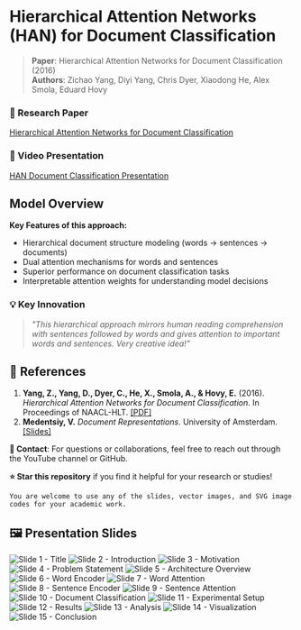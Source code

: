 # Hierarchical Attention Networks (HAN) for Document Classification

> **Paper**: Hierarchical Attention Networks for Document Classification (2016)  
> **Authors**: Zichao Yang, Diyi Yang, Chris Dyer, Xiaodong He, Alex Smola, Eduard Hovy

### 📄 Research Paper
[Hierarchical Attention Networks for Document Classification](https://www.cs.cmu.edu/~hovy/papers/16HLT-hierarchical-attention-networks.pdf)

### 🎥 Video Presentation
[HAN Document Classification Presentation](https://www.youtube.com/watch?v=JfgFRSjEucE&t=43s&ab_channel=PamuduRanasinghe)

## Model Overview
**Key Features of this approach:**
- Hierarchical document structure modeling (words → sentences → documents)
- Dual attention mechanisms for words and sentences
- Superior performance on document classification tasks
- Interpretable attention weights for understanding model decisions

### 💡 Key Innovation

> *"This hierarchical approach mirrors human reading comprehension with sentences followed by words and gives attention to important words and sentences. Very creative idea!"*

## 📖 References

1. **Yang, Z., Yang, D., Dyer, C., He, X., Smola, A., & Hovy, E.** (2016). *Hierarchical Attention Networks for Document Classification*. In Proceedings of NAACL-HLT. [[PDF]](https://www.cs.cmu.edu/~hovy/papers/16HLT-hierarchical-attention-networks.pdf)
2. **Medentsiy, V.** *Document Representations*. University of Amsterdam. [[Slides]](https://cl-illc.github.io/semantics/resources/slides/DocumentRepresentations.pdf)

**📧 Contact**: For questions or collaborations, feel free to reach out through the YouTube channel or GitHub.

**⭐ Star this repository** if you find it helpful for your research or studies!

`You are welcome to use any of the slides, vector images, and SVG image codes for your academic work.`

## 🖼️ Presentation Slides
![Slide 1 - Title](presentation_slides/slide1.PNG)
![Slide 2 - Introduction](presentation_slides/slide2.PNG)
![Slide 3 - Motivation](presentation_slides/slide3.PNG)
![Slide 4 - Problem Statement](presentation_slides/slide4.PNG)
![Slide 5 - Architecture Overview](presentation_slides/slide5.PNG)
![Slide 6 - Word Encoder](presentation_slides/slide6.PNG)
![Slide 7 - Word Attention](presentation_slides/slide7.PNG)
![Slide 8 - Sentence Encoder](presentation_slides/slide8.PNG)
![Slide 9 - Sentence Attention](presentation_slides/slide9.PNG)
![Slide 10 - Document Classification](presentation_slides/slide10.PNG)
![Slide 11 - Experimental Setup](presentation_slides/slide11.PNG)
![Slide 12 - Results](presentation_slides/slide12.PNG)
![Slide 13 - Analysis](presentation_slides/slide13.PNG)
![Slide 14 - Visualization](presentation_slides/slide14.PNG)
![Slide 15 - Conclusion](presentation_slides/slide15.PNG)